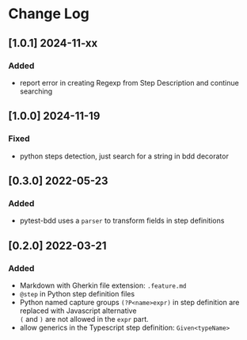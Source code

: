 # Change Log

## [1.0.1] 2024-11-xx
### Added
- report error in creating Regexp from Step Description and continue searching

## [1.0.0] 2024-11-19
### Fixed
- python steps detection, just search for a string in bdd decorator

## [0.3.0] 2022-05-23
### Added
- pytest-bdd uses a `parser` to transform fields in step definitions

## [0.2.0] 2022-03-21
### Added
- Markdown with Gherkin file extension: `.feature.md`
- `@step` in Python step definition files
- Python named capture groups `(?P<name>expr)` in step definition are replaced with Javascript alternative  
  `(` and `)` are not allowed in the `expr` part.
- allow generics in the Typescript step definition: `Given<typeName>`
